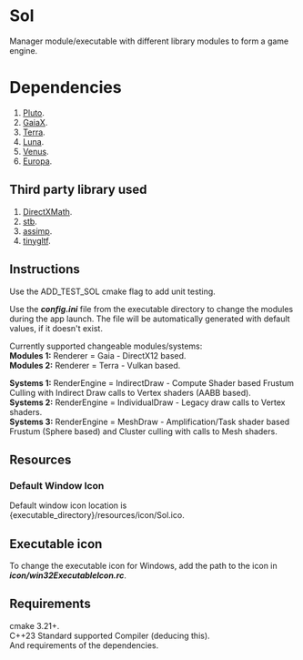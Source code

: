# Sol
Manager module/executable with different library modules to form a game engine.

# Dependencies
1. [Pluto](https://github.com/razerx100/Pluto).
2. [GaiaX](https://github.com/razerx100/GaiaX).
3. [Terra](https://github.com/razerx100/Terra).
4. [Luna](https://github.com/razerx100/Luna).
5. [Venus](https://github.com/razerx100/Venus).
6. [Europa](https://github.com/razerx100/Europa).

## Third party library used
1. [DirectXMath](https://github.com/microsoft/DirectXMath).
2. [stb](https://github.com/nothings/stb).
3. [assimp](https://github.com/assimp/assimp).
4. [tinygltf](https://github.com/syoyo/tinygltf).

## Instructions
Use the ADD_TEST_SOL cmake flag to add unit testing.

Use the ***config.ini*** file from the executable directory to change the modules during the app launch. The file will be automatically generated with default values, if it doesn't exist.

Currently supported changeable modules/systems:\
**Modules 1:** Renderer = Gaia  - DirectX12 based.\
**Modules 2:** Renderer = Terra - Vulkan based.

**Systems 1:** RenderEngine = IndirectDraw   - Compute Shader based Frustum Culling with Indirect Draw calls to Vertex shaders (AABB based).\
**Systems 2:** RenderEngine = IndividualDraw - Legacy draw calls to Vertex shaders.\
**Systems 3:** RenderEngine = MeshDraw       - Amplification/Task shader based Frustum (Sphere based) and Cluster culling with calls to Mesh shaders.

## Resources
### Default Window Icon
Default window icon location is {executable_directory}/resources/icon/Sol.ico.

## Executable icon
To change the executable icon for Windows, add the path to the icon in ***icon/win32ExecutableIcon.rc***.

## Requirements
cmake 3.21+.\
C++23 Standard supported Compiler (deducing this).\
And requirements of the dependencies.
